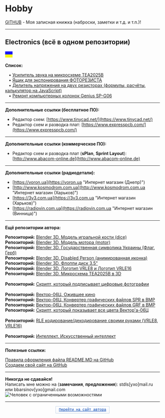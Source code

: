 # Hobby
[GITHUB](https://github.com) - Моя записная книжка (наброски, заметки и т.д. и т.п.)!

<hr>

## Electronics (всё в одном репозитории)

![](https://github.com/drilnet/electronics/blob/master/UA.png)

**Список:**

&nbsp;&nbsp;&nbsp;&bull; [Усилитель звука на микросхеме
 TEA2025B](https://github.com/drilnet/electronics/tree/master/AUDIO%20AMPLIFIER%20TEA2025B "Схема, печатная плата, собранная плата")
<br>
&nbsp;&nbsp;&nbsp;&bull; [Ящик для экспонирования ФОТОРЕЗИСТА](https://github.com/drilnet/electronics/tree/master/Box%20For%20Exposure%20Photoresist "Ящик из подручного материала")
<br>
&nbsp;&nbsp;&nbsp;&bull; [Делитель напряжения на двух резисторах (формулы, расчёты, калькулятор на JavaScript)](https://github.com/drilnet/electronics/tree/master/Divider%20by%20R1%20and%20R2%20(formulas%2C%20calculations%2C%20JavaScript%20calculator) "Нажмите")
<br>
&nbsp;&nbsp;&nbsp;&bull; [Ремонт компьютерных колонок Genius SP-G06](https://github.com/drilnet/electronics/tree/master/Speakers%20Genius%20SP-G06 "Что было и Что стало")

<hr>

**Дополнительные ссылки (бесплатное ПО):**
* Редактор схем: [https://www.tinycad.net/](https://www.tinycad.net/)
* Редактор схем и разводка плат: [https://www.expresspcb.com/](https://www.expresspcb.com/)

<hr>

**Дополнительные ссылки (коммерческое ПО):**
* Редактор схем и разводка плат (**sPlan**, **Sprint Layout**): [http://www.abacom-online.de](http://www.abacom-online.de)

<hr>

**Дополнительные ссылки (радиодетали):**
* [https://voron.ua](https://voron.ua "Интернет магазин (Днепр)")
* [http://www.kosmodrom.com.ua](http://www.kosmodrom.com.ua "Интернет магазин (Харьков)")
* [https://3v3.com.ua](https://3v3.com.ua "Интернет магазин (Харьков)")
* [https://radiovin.com.ua](https://radiovin.com.ua "Интернет магазин (Винница)")

<hr>

**Ещё репозитории автора:**

**Репозиторий:** [Blender 3D. Модель игральной кости (dice)](https://github.com/drilnet/blender3d-dice2)
<br>
**Репозиторий:** [Blender 3D. Модель мотора (motor)](https://github.com/drilnet/blender3d-motor)
<br>
**Репозиторий:** [Blender 3D. Государственная символика Украины (Флаг, Герб)](https://github.com/drilnet/blender3d-ukrainian-symbols)
<br>
**Репозиторий:** [Blender 3D. Disabled Person (анимированная иконка)](https://github.com/drilnet/blender3d-disabled-person)
<br>
**Репозиторий:** [Blender 3D. Флоппи диск 3.5"](https://github.com/drilnet/blender3d-floppy-disk-35)
<br>
**Репозиторий:** [Blender 3D. Логотип VRLE8 и Логотип VRLE16](https://github.com/drilnet/blender3d-logovrle8-logovrle16)
<br>
**Репозиторий:** [Blender 3D. Микросхема TEA2025B в 3D](https://github.com/drilnet/blender3d-tea2025b)
<br>
<br>
**Репозиторий:** [Скрипт, который подписывает цифровые фотографии](https://github.com/drilnet/programming-perl-signature-images "Скрипт написан на Perl")
<br>
<br>
**Репозиторий:** [Вектор-06Ц. Ожившее кино](https://github.com/drilnet/vector-06c-kino)
<br>
**Репозиторий:** [Вектор-06Ц. Конвертер графических файлов SPR в BMP](https://github.com/drilnet/vector-06c-spr2bmp)
<br>
**Репозиторий:** [Вектор-06Ц. Конвертер графических файлов GRF в BMP](https://github.com/drilnet/vector-06c-grf2bmp)
<br>
**Репозиторий:** [Скрипт, который показывает все цвета Вектор'а-06Ц](https://github.com/drilnet/vector-06c-color256 "Скрипт написан на Perl")
<br>
<br>
**Репозиторий:** [RLE кодирование/декодирование своими руками (VRLE8, VRLE16)](https://github.com/drilnet/rle)
<br>
<br>
**Репозиторий:** [Интеллект. Искусственный интеллект](https://github.com/drilnet/Intelligence "Intelligence. Artificial Intelligence")

<hr>

**Полезные ссылки:**

[Правила оформления файла README.MD на GitHub](https://github.com/OlgaVlasova/markdown-doc/blob/master/README.md#SpecialSymbol "(C) Olga Vlasova")
<br>
[Создаем свой сайт на GitHub](https://www.youtube.com/watch?v=05nLdIVfSRU "Типичный Верстальщик &bull; Анна Блок")

<hr>

**Никогда не сдавайся!**
<br>
Написать мне можно на (**замечания**, **предложения**): stdls[ухо]mail.ru или bbarsinov[ухо]gmail.com
<br>
![](https://github.com/drilnet/blender3d-disabled-person/blob/master/Preview%20GIF/Disabled%20Person%20(mini).gif "Человек с ограниченными возможностями")

<hr>

<div align="center">
<a href="https://drilnet.github.io">
<img src="https://github.com/drilnet/drilnet.github.io/blob/master/images/gotowebsite.gif" title="https://drilnet.github.io">
</a>
</div>
